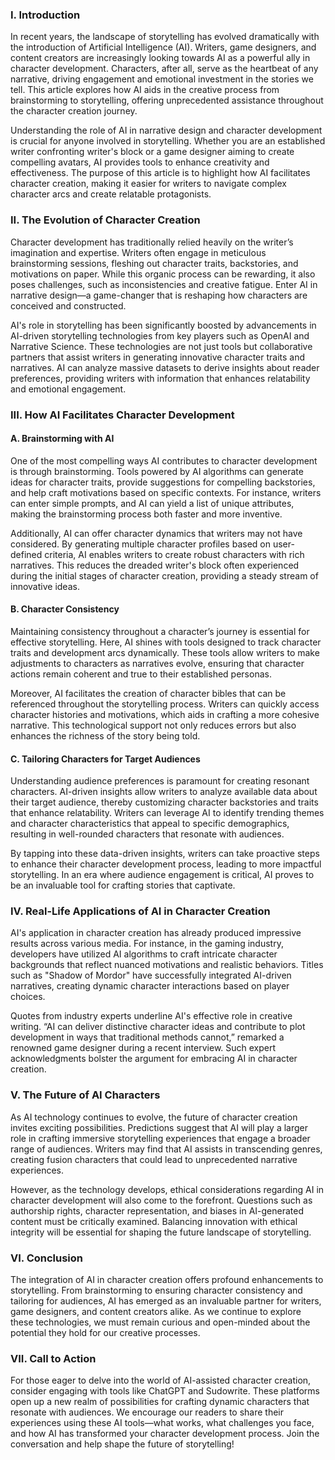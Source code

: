 ### I. Introduction

In recent years, the landscape of storytelling has evolved dramatically with the introduction of Artificial Intelligence (AI). Writers, game designers, and content creators are increasingly looking towards AI as a powerful ally in character development. Characters, after all, serve as the heartbeat of any narrative, driving engagement and emotional investment in the stories we tell. This article explores how AI aids in the creative process from brainstorming to storytelling, offering unprecedented assistance throughout the character creation journey.

Understanding the role of AI in narrative design and character development is crucial for anyone involved in storytelling. Whether you are an established writer confronting writer's block or a game designer aiming to create compelling avatars, AI provides tools to enhance creativity and effectiveness. The purpose of this article is to highlight how AI facilitates character creation, making it easier for writers to navigate complex character arcs and create relatable protagonists.

### II. The Evolution of Character Creation

Character development has traditionally relied heavily on the writer’s imagination and expertise. Writers often engage in meticulous brainstorming sessions, fleshing out character traits, backstories, and motivations on paper. While this organic process can be rewarding, it also poses challenges, such as inconsistencies and creative fatigue. Enter AI in narrative design—a game-changer that is reshaping how characters are conceived and constructed.

AI's role in storytelling has been significantly boosted by advancements in AI-driven storytelling technologies from key players such as OpenAI and Narrative Science. These technologies are not just tools but collaborative partners that assist writers in generating innovative character traits and narratives. AI can analyze massive datasets to derive insights about reader preferences, providing writers with information that enhances relatability and emotional engagement.

### III. How AI Facilitates Character Development

#### A. Brainstorming with AI

One of the most compelling ways AI contributes to character development is through brainstorming. Tools powered by AI algorithms can generate ideas for character traits, provide suggestions for compelling backstories, and help craft motivations based on specific contexts. For instance, writers can enter simple prompts, and AI can yield a list of unique attributes, making the brainstorming process both faster and more inventive.

Additionally, AI can offer character dynamics that writers may not have considered. By generating multiple character profiles based on user-defined criteria, AI enables writers to create robust characters with rich narratives. This reduces the dreaded writer's block often experienced during the initial stages of character creation, providing a steady stream of innovative ideas.

#### B. Character Consistency

Maintaining consistency throughout a character’s journey is essential for effective storytelling. Here, AI shines with tools designed to track character traits and development arcs dynamically. These tools allow writers to make adjustments to characters as narratives evolve, ensuring that character actions remain coherent and true to their established personas.

Moreover, AI facilitates the creation of character bibles that can be referenced throughout the storytelling process. Writers can quickly access character histories and motivations, which aids in crafting a more cohesive narrative. This technological support not only reduces errors but also enhances the richness of the story being told.

#### C. Tailoring Characters for Target Audiences

Understanding audience preferences is paramount for creating resonant characters. AI-driven insights allow writers to analyze available data about their target audience, thereby customizing character backstories and traits that enhance relatability. Writers can leverage AI to identify trending themes and character characteristics that appeal to specific demographics, resulting in well-rounded characters that resonate with audiences.

By tapping into these data-driven insights, writers can take proactive steps to enhance their character development process, leading to more impactful storytelling. In an era where audience engagement is critical, AI proves to be an invaluable tool for crafting stories that captivate.

### IV. Real-Life Applications of AI in Character Creation

AI's application in character creation has already produced impressive results across various media. For instance, in the gaming industry, developers have utilized AI algorithms to craft intricate character backgrounds that reflect nuanced motivations and realistic behaviors. Titles such as "Shadow of Mordor" have successfully integrated AI-driven narratives, creating dynamic character interactions based on player choices.

Quotes from industry experts underline AI's effective role in creative writing. “AI can deliver distinctive character ideas and contribute to plot development in ways that traditional methods cannot,” remarked a renowned game designer during a recent interview. Such expert acknowledgments bolster the argument for embracing AI in character creation.

### V. The Future of AI Characters

As AI technology continues to evolve, the future of character creation invites exciting possibilities. Predictions suggest that AI will play a larger role in crafting immersive storytelling experiences that engage a broader range of audiences. Writers may find that AI assists in transcending genres, creating fusion characters that could lead to unprecedented narrative experiences.

However, as the technology develops, ethical considerations regarding AI in character development will also come to the forefront. Questions such as authorship rights, character representation, and biases in AI-generated content must be critically examined. Balancing innovation with ethical integrity will be essential for shaping the future landscape of storytelling.

### VI. Conclusion

The integration of AI in character creation offers profound enhancements to storytelling. From brainstorming to ensuring character consistency and tailoring for audiences, AI has emerged as an invaluable partner for writers, game designers, and content creators alike. As we continue to explore these technologies, we must remain curious and open-minded about the potential they hold for our creative processes.

### VII. Call to Action

For those eager to delve into the world of AI-assisted character creation, consider engaging with tools like ChatGPT and Sudowrite. These platforms open up a new realm of possibilities for crafting dynamic characters that resonate with audiences. We encourage our readers to share their experiences using these AI tools—what works, what challenges you face, and how AI has transformed your character development process. Join the conversation and help shape the future of storytelling!
